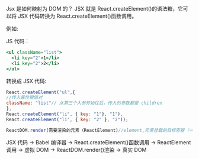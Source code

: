 Jsx 是如何映射为 DOM 的？
JSX 就是 React.createElement()的语法糖，它可以将 JSX 代码转换为 React.createElement()函数调用。

例如:

JS 代码：

```jsx
<ul className="list">
  <li key="2">1</li>
  <li key="2">2</li>
</ul>
```

转换成 JSX 代码:

```jsx
React.createElement("ul",{
//传入属性键值对
className: "list"// 从第三个入参开始往后，传入的参数都是 children
},
React.createElement("li", { key: "1"}, "1"),
React.createElement("li", { key: "2" }, "2"));

ReactDOM.render(需要渲染的元素（ReactElement)//element,元素挂载的目标容器（一个真实 DOM）container,回调函数，可选参数，可以用来处理渲染结束后的逻辑[callback]
```

JSX 代码 -> Babel 编译器 -> React.createElement()函数调用 -> ReactElement 调用 -> 虚拟 DOM -> ReactDOM.render()渲染 -> 真实 DOM
